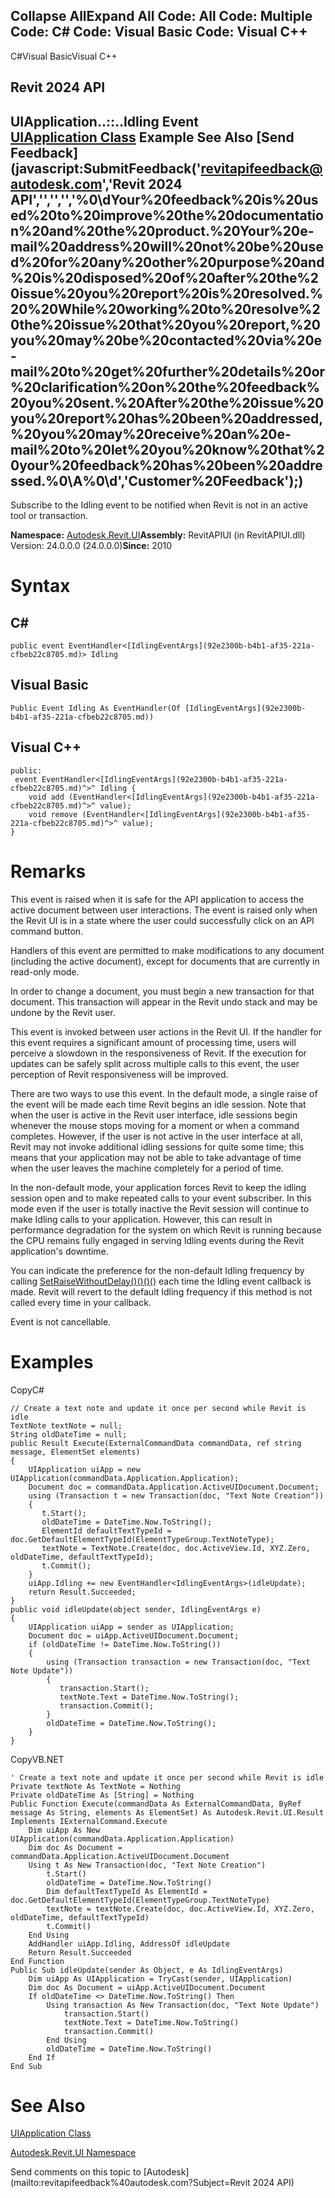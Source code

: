 ﻿

Collapse AllExpand All Code: All Code: Multiple Code: C# Code: Visual Basic Code: Visual C++   
---  
  
C#Visual BasicVisual C++

Revit 2024 API  
---  
UIApplication..::..Idling Event  
[UIApplication Class](51ca80e2-3e5f-7dd2-9d95-f210950c72ae.md) Example See Also [Send Feedback](javascript:SubmitFeedback\('revitapifeedback@autodesk.com','Revit 2024 API','','','','%0\\dYour%20feedback%20is%20used%20to%20improve%20the%20documentation%20and%20the%20product.%20Your%20e-mail%20address%20will%20not%20be%20used%20for%20any%20other%20purpose%20and%20is%20disposed%20of%20after%20the%20issue%20you%20report%20is%20resolved.%20%20While%20working%20to%20resolve%20the%20issue%20that%20you%20report,%20you%20may%20be%20contacted%20via%20e-mail%20to%20get%20further%20details%20or%20clarification%20on%20the%20feedback%20you%20sent.%20After%20the%20issue%20you%20report%20has%20been%20addressed,%20you%20may%20receive%20an%20e-mail%20to%20let%20you%20know%20that%20your%20feedback%20has%20been%20addressed.%0\\A%0\\d','Customer%20Feedback'\);)  
---  
  
Subscribe to the Idling event to be notified when Revit is not in an active tool or transaction. 

**Namespace:** [Autodesk.Revit.UI](e86fd90a-8957-02a6-da7f-ced248966e3e.md)**Assembly:** RevitAPIUI (in RevitAPIUI.dll) Version: 24.0.0.0 (24.0.0.0)**Since:** 2010 

# Syntax

C#  
---  
      
    
    public event EventHandler<[IdlingEventArgs](92e2300b-b4b1-af35-221a-cfbeb22c8705.md)> Idling  
  
Visual Basic  
---  
      
    
    Public Event Idling As EventHandler(Of [IdlingEventArgs](92e2300b-b4b1-af35-221a-cfbeb22c8705.md))  
  
Visual C++  
---  
      
    
    public:
     event EventHandler<[IdlingEventArgs](92e2300b-b4b1-af35-221a-cfbeb22c8705.md)^>^ Idling {
    	void add (EventHandler<[IdlingEventArgs](92e2300b-b4b1-af35-221a-cfbeb22c8705.md)^>^ value);
    	void remove (EventHandler<[IdlingEventArgs](92e2300b-b4b1-af35-221a-cfbeb22c8705.md)^>^ value);
    }  
  
# Remarks

This event is raised when it is safe for the API application to access the active document between user interactions. The event is raised only when the Revit UI is in a state where the user could successfully click on an API command button.

Handlers of this event are permitted to make modifications to any document (including the active document), except for documents that are currently in read-only mode. 

In order to change a document, you must begin a new transaction for that document. This transaction will appear in the Revit undo stack and may be undone by the Revit user.

This event is invoked between user actions in the Revit UI. If the handler for this event requires a significant amount of processing time, users will perceive a slowdown in the responsiveness of Revit. If the execution for updates can be safely split across multiple calls to this event, the user perception of Revit responsiveness will be improved. 

There are two ways to use this event. In the default mode, a single raise of the event will be made each time Revit begins an idle session. Note that when the user is active in the Revit user interface, idle sessions begin whenever the mouse stops moving for a moment or when a command completes. However, if the user is not active in the user interface at all, Revit may not invoke additional idling sessions for quite some time; this means that your application may not be able to take advantage of time when the user leaves the machine completely for a period of time. 

In the non-default mode, your application forces Revit to keep the idling session open and to make repeated calls to your event subscriber. In this mode even if the user is totally inactive the Revit session will continue to make Idling calls to your application. However, this can result in performance degradation for the system on which Revit is running because the CPU remains fully engaged in serving Idling events during the Revit application's downtime.

You can indicate the preference for the non-default Idling frequency by calling [SetRaiseWithoutDelay()()()()](6ead2453-9221-9044-0d93-84cc7db00b0d.md) each time the Idling event callback is made. Revit will revert to the default Idling frequency if this method is not called every time in your callback.

Event is not cancellable. 

# Examples

CopyC#
    
    
    // Create a text note and update it once per second while Revit is idle
    TextNote textNote = null;
    String oldDateTime = null;
    public Result Execute(ExternalCommandData commandData, ref string message, ElementSet elements)
    {
        UIApplication uiApp = new UIApplication(commandData.Application.Application);
        Document doc = commandData.Application.ActiveUIDocument.Document;
        using (Transaction t = new Transaction(doc, "Text Note Creation"))
        {
           t.Start();
           oldDateTime = DateTime.Now.ToString();
           ElementId defaultTextTypeId = doc.GetDefaultElementTypeId(ElementTypeGroup.TextNoteType);
           textNote = TextNote.Create(doc, doc.ActiveView.Id, XYZ.Zero, oldDateTime, defaultTextTypeId);
           t.Commit();
        }
        uiApp.Idling += new EventHandler<IdlingEventArgs>(idleUpdate);
        return Result.Succeeded;
    }
    public void idleUpdate(object sender, IdlingEventArgs e)
    {
        UIApplication uiApp = sender as UIApplication;
        Document doc = uiApp.ActiveUIDocument.Document;
        if (oldDateTime != DateTime.Now.ToString())
        {
            using (Transaction transaction = new Transaction(doc, "Text Note Update"))
            {
               transaction.Start();
               textNote.Text = DateTime.Now.ToString();
               transaction.Commit();
            }
            oldDateTime = DateTime.Now.ToString();
        }
    }

CopyVB.NET
    
    
    ' Create a text note and update it once per second while Revit is idle
    Private textNote As TextNote = Nothing
    Private oldDateTime As [String] = Nothing
    Public Function Execute(commandData As ExternalCommandData, ByRef message As String, elements As ElementSet) As Autodesk.Revit.UI.Result Implements IExternalCommand.Execute
        Dim uiApp As New UIApplication(commandData.Application.Application)
        Dim doc As Document = commandData.Application.ActiveUIDocument.Document
        Using t As New Transaction(doc, "Text Note Creation")
            t.Start()
            oldDateTime = DateTime.Now.ToString()
            Dim defaultTextTypeId As ElementId = doc.GetDefaultElementTypeId(ElementTypeGroup.TextNoteType)
            textNote = textNote.Create(doc, doc.ActiveView.Id, XYZ.Zero, oldDateTime, defaultTextTypeId)
            t.Commit()
        End Using
        AddHandler uiApp.Idling, AddressOf idleUpdate
        Return Result.Succeeded
    End Function
    Public Sub idleUpdate(sender As Object, e As IdlingEventArgs)
        Dim uiApp As UIApplication = TryCast(sender, UIApplication)
        Dim doc As Document = uiApp.ActiveUIDocument.Document
        If oldDateTime <> DateTime.Now.ToString() Then
            Using transaction As New Transaction(doc, "Text Note Update")
                transaction.Start()
                textNote.Text = DateTime.Now.ToString()
                transaction.Commit()
            End Using
            oldDateTime = DateTime.Now.ToString()
        End If
    End Sub

# See Also

[UIApplication Class](51ca80e2-3e5f-7dd2-9d95-f210950c72ae.md)

[Autodesk.Revit.UI Namespace](e86fd90a-8957-02a6-da7f-ced248966e3e.md)

Send comments on this topic to [Autodesk](mailto:revitapifeedback%40autodesk.com?Subject=Revit 2024 API)